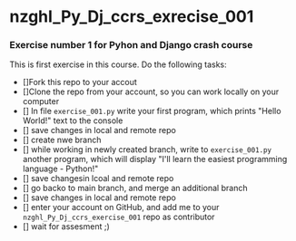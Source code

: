 # nzghl_Py_Dj_ccrs_exrecise_001
### Exercise number 1 for Pyhon and Django crash course

This is first exercise in this course. Do the following tasks:

- []Fork this repo to your accout
- []Clone the repo from your account, so you can work locally on your computer
- [] In file `exercise_001.py` write your first program, which prints "Hello World!" text to the console
- [] save changes in local and remote repo
- [] create nwe branch
- [] while working in newly created branch, write to `exercise_001.py` another program, which will display "I'll learn the easiest programming language - Python!"
- [] save changesin lcoal and remote repo
- [] go backo to main branch, and merge an additional branch
- [] save changes in local and remote repo
- [] enter your account on GitHub, and add me to your `nzghl_Py_Dj_ccrs_exercise_001` repo as contributor
- [] wait for assesment ;) 
